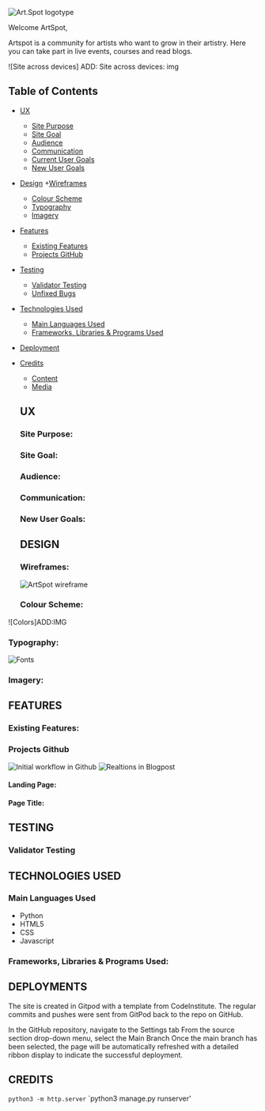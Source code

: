 ![Art.Spot logotype](static/images/artspot.png)

Welcome ArtSpot,

Artspot is a community for artists who want to grow in their artistry. Here you can take part in live events, courses and read blogs.

![Site across devices] ADD: Site across devices: img 

## Table of Contents
+ [UX](#ux "UX")
  + [Site Purpose](#site-purpose "Site Purpose")
  + [Site Goal](#site-goal "Site Goal")
  + [Audience](#audience "Audience")
  + [Communication](#communication "Communication")
  + [Current User Goals](#current-user-goals "Current User Goals")
  + [New User Goals](#new-user-goals "New User Goals")
+ [Design](#design "Design")
  +[Wireframes](#wireframes "wireframes")
  + [Colour Scheme](#colour-scheme "Colour Scheme")
  + [Typography](#typography "Typography")
  + [Imagery](#imagery "Imagery")
+ [Features](#features "Features")
  + [Existing Features](#existing-features "Existing Features")
  + [Projects GitHub](#Github-projects "Projects GitHub")
+ [Testing](#testing "Testing")
  + [Validator Testing](#validator-testing "Validator Testing")
  + [Unfixed Bugs](#unfixed-bugs "Unfixed Bugs")
+ [Technologies Used](#technologies-used "Technologies Used")
  + [Main Languages Used](#main-languages-used "Main Languages Used")
  + [Frameworks, Libraries & Programs Used](#frameworks-libraries-programs-used "Frameworks, Libraries & Programs Used")
+ [Deployment](#deployment "Deployment")
+ [Credits](#credits "Credits")
  + [Content](#content "Content")
  + [Media](#media "Media")

  ## UX
  ### Site Purpose:
  ### Site Goal:
  ### Audience:
  ### Communication:
  ### New User Goals:
  ## DESIGN 
  ### Wireframes:
  ![ArtSpot wireframe](static/images/readme/wireframe.jpg)
   ### Colour Scheme:
 ![Colors]ADD:IMG
  ### Typography:
  ![Fonts](static/images/readme/Fonts.jpg)
  ### Imagery:
  ## FEATURES 
  ### Existing Features:
  ### Projects Github
  ![Initial workflow in Github](static/images/readme/project.jpg)
  ![Realtions in Blogpost](static/images/readme/blogrelations.jpg)
  #### Landing Page:
  #### Page Title:
  ## TESTING 
  ### Validator Testing
  ## TECHNOLOGIES USED
  ### Main Languages Used
- Python
- HTML5
- CSS
- Javascript
### Frameworks, Libraries & Programs Used:
  ## DEPLOYMENTS
  
The site is created in Gitpod with a template from CodeInstitute.
The regular commits and pushes were sent from GitPod back to the repo on GitHub.

In the GitHub repository, navigate to the Settings tab
From the source section drop-down menu, select the Main Branch
Once the main branch has been selected, the page will be automatically refreshed with a detailed ribbon display to indicate the successful deployment.
  ## CREDITS  




`python3 -m http.server`
 `python3 manage.py runserver'
